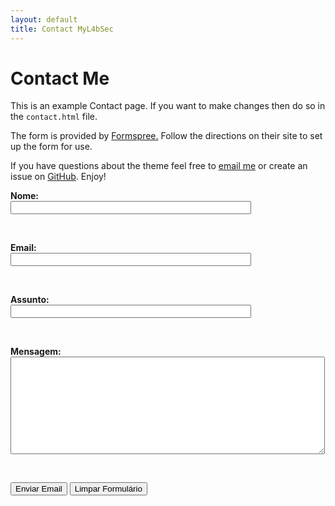 ```yaml
---
layout: default
title: Contact MyL4bSec
---
```


<div id="contact">
  <h1 class="pageTitle">Contact Me</h1>
  <div class="contactContent">
    <p class="intro">This is an example Contact page. If you want to make changes then do so in the <code>contact.html</code> file.</p>
    <p>The form is provided by <a href="http://formspree.io/">Formspree.</a> Follow the directions on their site to set up the form for use.</p>
    <p>If you have questions about the theme feel free to <a href="mailto:isaac3366@gmail.com">email me</a> or create an issue on <a href="https://github.com/brianmaierjr/long-haul">GitHub</a>. Enjoy!</p>
  </div>



<form name="formulario" action="http://scripts.redehost.com.br/formmail.aspx" method="post">
<input type=hidden name="destino" value="isaac3366@gmail.com">
<input type=hidden name="enviado" value="http://www.myl4bsec.github.io/contact/">
<p><b>Nome:</b><br>
<input type=text name="nome" size="45"></p><br>
<p><b>Email:</b><br>
<input type=text name="email" size="45"></p><br>
<p><b>Assunto:</b><br>
<input type=text name="assunto" size="45"></p><br>
<p><b>Mensagem:</b><br>
<textarea name="Mensagem" rows="10" cols="60" wrap="virtual"></textarea></p><br>
<p><input type="submit" value="Enviar Email"> <input type="reset" value="Limpar Formulário"></p>
</form>